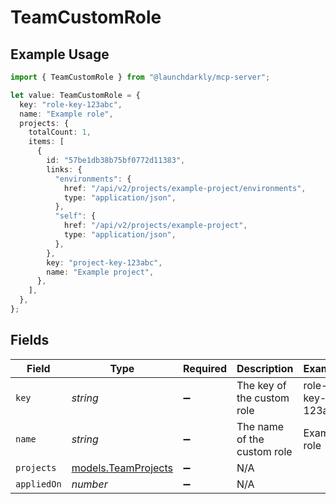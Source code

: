 # TeamCustomRole

## Example Usage

```typescript
import { TeamCustomRole } from "@launchdarkly/mcp-server";

let value: TeamCustomRole = {
  key: "role-key-123abc",
  name: "Example role",
  projects: {
    totalCount: 1,
    items: [
      {
        id: "57be1db38b75bf0772d11383",
        links: {
          "environments": {
            href: "/api/v2/projects/example-project/environments",
            type: "application/json",
          },
          "self": {
            href: "/api/v2/projects/example-project",
            type: "application/json",
          },
        },
        key: "project-key-123abc",
        name: "Example project",
      },
    ],
  },
};
```

## Fields

| Field                                            | Type                                             | Required                                         | Description                                      | Example                                          |
| ------------------------------------------------ | ------------------------------------------------ | ------------------------------------------------ | ------------------------------------------------ | ------------------------------------------------ |
| `key`                                            | *string*                                         | :heavy_minus_sign:                               | The key of the custom role                       | role-key-123abc                                  |
| `name`                                           | *string*                                         | :heavy_minus_sign:                               | The name of the custom role                      | Example role                                     |
| `projects`                                       | [models.TeamProjects](../models/teamprojects.md) | :heavy_minus_sign:                               | N/A                                              |                                                  |
| `appliedOn`                                      | *number*                                         | :heavy_minus_sign:                               | N/A                                              |                                                  |